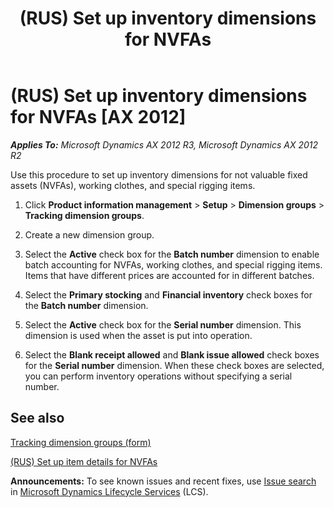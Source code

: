 ﻿---
title: (RUS) Set up inventory dimensions for NVFAs
TOCTitle: (RUS) Set up inventory dimensions for NVFAs
ms:assetid: 499128df-e418-4afb-809e-a539ffc85c00
ms:mtpsurl: https://technet.microsoft.com/en-us/library/JJ911373(v=AX.60)
ms:contentKeyID: 52075377
ms.date: 04/18/2014
mtps_version: v=AX.60
f1_keywords:
- Russia
- NVFA
- inventory dimension
---

# (RUS) Set up inventory dimensions for NVFAs [AX 2012]


_**Applies To:** Microsoft Dynamics AX 2012 R3, Microsoft Dynamics AX 2012 R2_

Use this procedure to set up inventory dimensions for not valuable fixed assets (NVFAs), working clothes, and special rigging items.

1.  Click **Product information management** \> **Setup** \> **Dimension groups** \> **Tracking dimension groups**.

2.  Create a new dimension group.

3.  Select the **Active** check box for the **Batch number** dimension to enable batch accounting for NVFAs, working clothes, and special rigging items. Items that have different prices are accounted for in different batches.

4.  Select the **Primary stocking** and **Financial inventory** check boxes for the **Batch number** dimension.

5.  Select the **Active** check box for the **Serial number** dimension. This dimension is used when the asset is put into operation.

6.  Select the **Blank receipt allowed** and **Blank issue allowed** check boxes for the **Serial number** dimension. When these check boxes are selected, you can perform inventory operations without specifying a serial number.

## See also

[Tracking dimension groups (form)](https://technet.microsoft.com/en-us/library/hh209465\(v=ax.60\))

[(RUS) Set up item details for NVFAs](rus-set-up-item-details-for-nvfas.md)

  
**Announcements:** To see known issues and recent fixes, use [Issue search](http://go.microsoft.com/fwlink/?linkid=389258) in [Microsoft Dynamics Lifecycle Services](http://go.microsoft.com/fwlink/?linkid=306505) (LCS).

